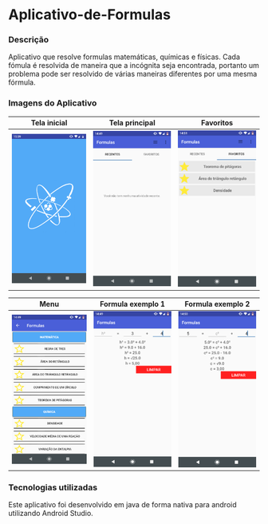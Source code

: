 # Aplicativo-de-Formulas

### Descrição ###

Aplicativo que resolve formulas matemáticas, químicas e físicas.
Cada fómula é resolvida de maneira que a incógnita seja encontrada, portanto um problema pode ser resolvido de várias maneiras diferentes por uma mesma fórmula.

### Imagens do Aplicativo ###

Tela inicial                                                  | Tela principal            |  Favoritos
:------------------------------------------------------------:|:-------------------------:|:-------------------------:
<img alt="Tela inicial" src="Screenshots/tela_inicial.png" width="200px" />      |  <img alt="Tela principal" src="Screenshots/tela_principal.png" width="200px" /> | <img alt="Favoritos" src="Screenshots/favoritos.png" width="200px" />


Menu                                                          | Formula exemplo 1         |  Formula exemplo 2
:------------------------------------------------------------:|:-------------------------:|:-------------------------:
<img alt="Menu" src="Screenshots/menu.png" width="200px" />   |  <img alt="Formula pitagoras" src="Screenshots/pitagoras.png" width="200px" /> | <img alt="Formula pitagoras 2" src="Screenshots/pitagoras2.png" width="200px" />

### Tecnologias utilizadas ###

Este aplicativo foi desenvolvido em java de forma nativa para android utilizando Android Studio.
